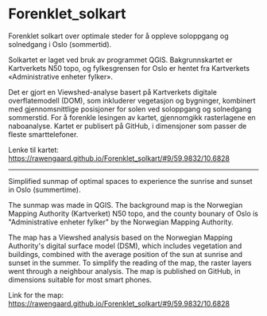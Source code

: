 # Forenklet_solkart

Forenklet solkart over optimale steder for å oppleve soloppgang og solnedgang i Oslo (sommertid).

Solkartet er laget ved bruk av programmet QGIS. Bakgrunnskartet er Kartverkets N50 topo, 
og fylkesgrensen for Oslo er hentet fra Kartverkets «Administrative enheter fylker». 

Det er gjort en Viewshed-analyse basert på Kartverkets digitale overflatemodell (DOM), 
som inkluderer vegetasjon og bygninger, kombinert med gjennomsnittlige posisjoner for 
solen ved soloppgang og solnedgang sommerstid. For å forenkle lesingen av kartet, 
gjennomgikk rasterlagene en naboanalyse. Kartet er publisert på GitHub, i dimensjoner 
som passer de fleste smarttelefoner. 

Lenke til kartet: https://rawengaard.github.io/Forenklet_solkart/#9/59.9832/10.6828

----------------------------------------------------------

Simplified sunmap of optimal spaces to experience the sunrise and sunset in Oslo (summertime).

The sunmap was made in QGIS. The background map is the Norwegian Mapping Authority (Kartverket) N50 topo,
and the county bounary of Oslo is "Administrative enheter fylker" by the Norwegian Mapping Authority.

The map has a Viewshed analysis based on the Norwegian Mapping Authority's digital surface model (DSM),
which includes vegetation and buildings, combined with the average position of the sun at sunrise and sunset
in the summer. To simplify the reading of the map, the raster layers went through a neighbour analysis.
The map is published on GitHub, in dimensions suitable for most smart phones.

Link for the map: https://rawengaard.github.io/Forenklet_solkart/#9/59.9832/10.6828
